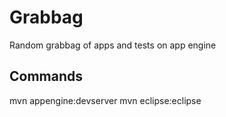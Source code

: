 # Grabbag

Random grabbag of apps and tests on app engine

## Commands

mvn appengine:devserver
mvn eclipse:eclipse

